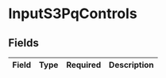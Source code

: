 # InputS3PqControls


## Fields

| Field       | Type        | Required    | Description |
| ----------- | ----------- | ----------- | ----------- |
